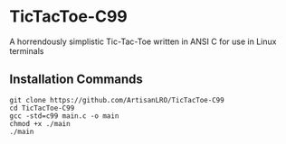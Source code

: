 # TicTacToe-C99

A horrendously simplistic Tic-Tac-Toe written in ANSI C for use in Linux terminals

## Installation Commands
```
git clone https://github.com/ArtisanLRO/TicTacToe-C99
cd TicTacToe-C99
gcc -std=c99 main.c -o main
chmod +x ./main
./main
```
